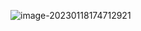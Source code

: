 ![image-20230118174712921](C:\Users\SSAFY\AppData\Roaming\Typora\typora-user-images\image-20230118174712921.png)